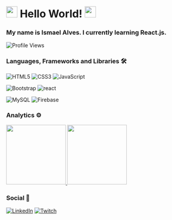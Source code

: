 <h1><img src="https://emojis.slackmojis.com/emojis/images/1531849430/4246/blob-sunglasses.gif?1531849430" width="30"/> Hello World! <img src="https://emojis.slackmojis.com/emojis/images/1531849430/4246/blob-sunglasses.gif?1531849430" width="30"/> </h1>

### My name is Ismael Alves. I currently learning React.js.

![Profile Views](http://estruyf-github.azurewebsites.net/api/VisitorHit?user=ismalvs&repo=ismalvs&countColorcountColor)

### Languages, Frameworks and Libraries  🛠  

<img alt="HTML5" src="https://img.shields.io/badge/html5-%23E34F26.svg?style=for-the-badge&logo=html5&logoColor=white"/> <img alt="CSS3" src="https://img.shields.io/badge/css3-%231572B6.svg?style=for-the-badge&logo=css3&logoColor=white"/> <img alt="JavaScript" src="https://img.shields.io/badge/javascript-%23323330.svg?style=for-the-badge&logo=javascript&logoColor=%23F7DF1E"/>

<img alt="Bootstrap" src="https://img.shields.io/badge/bootstrap-%23563D7C.svg?style=for-the-badge&logo=bootstrap&logoColor=white"/> <img alt="react" src="https://img.shields.io/badge/react-20232A?style=for-the-badge&logo=React&logoColor=61DAFB"/>

<img alt="MySQL" src="https://img.shields.io/badge/MySQL-00000F.svg?style=for-the-badge&logo=MySQL&logoColor=white"/> <img alt="Firebase" src="https://img.shields.io/badge/Firebase-ffca28.svg?style=for-the-badge&logo=Firebase&logoColor=black"/>

### Analytics ⚙️

<p align="left">
<a href="https://github.com/ismalvs">
    <img height="160em" src="https://github-readme-stats.vercel.app/api/top-langs/?username=ismalvs&layout=compact&langs_count=8"/>
  <img height="160em" src="https://github-readme-streak-stats.herokuapp.com/?user=ismalvs&hide_border=true"/>
</a>
</p>

### Social 🤝

[<img alt="LinkedIn" src="https://img.shields.io/badge/linkedin-%230077B5.svg?style=for-the-badge&logo=linkedin&logoColor=white"/>](https://www.linkedin.com/in/vonmalves/) [<img alt="Twitch" src="https://img.shields.io/badge/vonmalves-%239146FF.svg?style=for-the-badge&logo=Twitch&logoColor=white"/>](https://www.twitch.tv/vonmalves)
